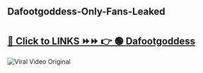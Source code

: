 
 ## Dafootgoddess-Only-Fans-Leaked

# <h2><a href="https://clipsfans.com/Dafootgoddess&ref=git">🔗 Click to LINKS ⏩⏩ 👉 🟢 Dafootgoddess </a></h2>

<a href="https://clipsfans.com/Dafootgoddess&ref=git" rel="nofollow" data-target="animated-image.originalLink"><img src="https://i.ibb.co.com/xMMVF88/686577567.gif" alt="Viral Video Original" style="max-width: 100%; display: inline-block;" data-target="animated-image.originalImage"></a>
